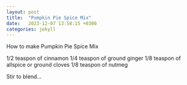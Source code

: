 ```yaml
---
layout: post
title:  "Pumpkin Pie Spice Mix"
date:   2023-12-07 13:58:15 +0300
categories: jekyll
---
```


How to make Pumpkin Pie Spice Mix

1/2 teaspon of cinnamon
1/4 teaspon of ground ginger
1/8 teaspon of allspice or ground cloves
1/8 teaspon of nutmeg

Stir to blend...
